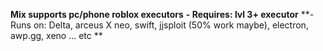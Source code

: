 **Mix supports pc/phone roblox executors**
**- Requires: lvl 3+ executor**
**- Runs on: Delta, arceus X neo, swift, jjsploit (50% work maybe), electron, awp.gg, xeno ... etc **
